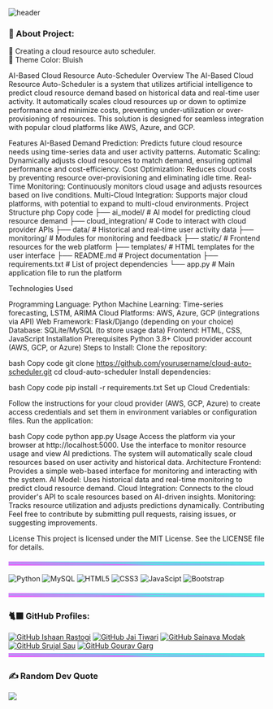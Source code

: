 ![header](https://capsule-render.vercel.app/api?type=waving&color=gradient&customColorList=10)

### 💫 About Project:
🎵 Creating a cloud resource auto scheduler. <br>
💙 Theme Color: Bluish <br>

AI-Based Cloud Resource Auto-Scheduler
Overview
The AI-Based Cloud Resource Auto-Scheduler is a system that utilizes artificial intelligence to predict cloud resource demand based on historical data and real-time user activity. It automatically scales cloud resources up or down to optimize performance and minimize costs, preventing under-utilization or over-provisioning of resources. This solution is designed for seamless integration with popular cloud platforms like AWS, Azure, and GCP.

Features
AI-Based Demand Prediction: Predicts future cloud resource needs using time-series data and user activity patterns.
Automatic Scaling: Dynamically adjusts cloud resources to match demand, ensuring optimal performance and cost-efficiency.
Cost Optimization: Reduces cloud costs by preventing resource over-provisioning and eliminating idle time.
Real-Time Monitoring: Continuously monitors cloud usage and adjusts resources based on live conditions.
Multi-Cloud Integration: Supports major cloud platforms, with potential to expand to multi-cloud environments.
Project Structure
php
Copy code
├── ai_model/                # AI model for predicting cloud resource demand
├── cloud_integration/        # Code to interact with cloud provider APIs
├── data/                    # Historical and real-time user activity data
├── monitoring/              # Modules for monitoring and feedback
├── static/                  # Frontend resources for the web platform
├── templates/               # HTML templates for the user interface
├── README.md                # Project documentation
├── requirements.txt         # List of project dependencies
└── app.py                   # Main application file to run the platform

Technologies Used

Programming Language: Python
Machine Learning: Time-series forecasting, LSTM, ARIMA
Cloud Platforms: AWS, Azure, GCP (integrations via API)
Web Framework: Flask/Django (depending on your choice)
Database: SQLite/MySQL (to store usage data)
Frontend: HTML, CSS, JavaScript
Installation
Prerequisites
Python 3.8+
Cloud provider account (AWS, GCP, or Azure)
Steps to Install:
Clone the repository:

bash
Copy code
git clone https://github.com/yourusername/cloud-auto-scheduler.git
cd cloud-auto-scheduler
Install dependencies:

bash
Copy code
pip install -r requirements.txt
Set up Cloud Credentials:

Follow the instructions for your cloud provider (AWS, GCP, Azure) to create access credentials and set them in environment variables or configuration files.
Run the application:

bash
Copy code
python app.py
Usage
Access the platform via your browser at http://localhost:5000.
Use the interface to monitor resource usage and view AI predictions.
The system will automatically scale cloud resources based on user activity and historical data.
Architecture
Frontend: Provides a simple web-based interface for monitoring and interacting with the system.
AI Model: Uses historical data and real-time monitoring to predict cloud resource demand.
Cloud Integration: Connects to the cloud provider's API to scale resources based on AI-driven insights.
Monitoring: Tracks resource utilization and adjusts predictions dynamically.
Contributing
Feel free to contribute by submitting pull requests, raising issues, or suggesting improvements.

License
This project is licensed under the MIT License. See the LICENSE file for details.

![alt text](https://github.com/ChaosXYZ/ChaosXYZ/blob/main/divider.png?raw=true)

![Python](https://img.shields.io/badge/python-3670A0?style=for-the-badge&logo=python&logoColor=ffdd54)
![MySQL](https://img.shields.io/badge/MySQL-%230074A3.svg?style=for-the-badge&logo=mysql&logoColor=white)
![HTML5](https://img.shields.io/badge/html5-%23E34F26.svg?style=for-the-badge&logo=html5&logoColor=white)
![CSS3](https://img.shields.io/badge/CSS3-%234285F4.svg?style=for-the-badge&logo=css3&logoColor=white)
![JavaScipt](https://img.shields.io/badge/javascript-%23323330.svg?style=for-the-badge&logo=javascript&logoColor=%23F7DF1E)
![Bootstrap](https://img.shields.io/badge/bootstrap-%23563D7C.svg?style=for-the-badge&logo=bootstrap&logoColor=white)

![alt text](https://github.com/ChaosXYZ/ChaosXYZ/blob/main/divider.png?raw=true)

### 🐈‍⬛ GitHub Profiles:
[![GitHub Ishaan Rastogi](https://img.shields.io/badge/IshaanRastogi-%23FFFFFF.svg?logo=GitHub&logoColor=black)](https://github.com/TridentifyIshaan)
[![GitHub Jai Tiwari](https://img.shields.io/badge/JaiTiwari-%23FFFFFF.svg?logo=GitHub&logoColor=black)](https://github.com/JAI0705)
[![GitHub Sainava Modak](https://img.shields.io/badge/SainavaModak-%23FFFFFF.svg?logo=GitHub&logoColor=black)](https://github.com/Sainava)
[![GitHub Srujal Sau](https://img.shields.io/badge/SrujalSau-%23FFFFFF.svg?logo=GitHub&logoColor=black)](https://github.com/22srujal)
[![GitHub Gourav Garg](https://img.shields.io/badge/GouravGarg-%23FFFFFF.svg?logo=GitHub&logoColor=black)](https://github.com/18gourav)
![alt text](https://github.com/ChaosXYZ/ChaosXYZ/blob/main/divider.png?raw=true)

### ✍️ Random Dev Quote
![](https://quotes-github-readme.vercel.app/api?type=horizontal&theme=radical)

